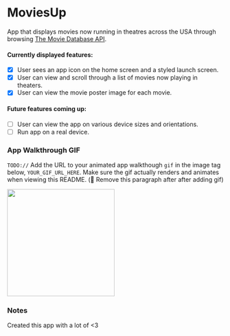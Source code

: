 # MoviesUp
App that displays movies now running in theatres across the USA through browsing [The Movie Database API](http://docs.themoviedb.apiary.io/#).

#### Currently displayed features:
- [x] User sees an app icon on the home screen and a styled launch screen.
- [x] User can view and scroll through a list of movies now playing in theaters.
- [x] User can view the movie poster image for each movie.

#### Future features coming up:
- [ ] User can view the app on various device sizes and orientations.
- [ ] Run app on a real device.

### App Walkthrough GIF
`TODO://` Add the URL to your animated app walkthough `gif` in the image tag below, `YOUR_GIF_URL_HERE`. Make sure the gif actually renders and animates when viewing this README. (🚫 Remove this paragraph after after adding gif)

<img src="https://giphy.com/gifs/KHQCzBb5jKccwM5qv1" width=250><br>

### Notes
Created this app with a lot of <3
